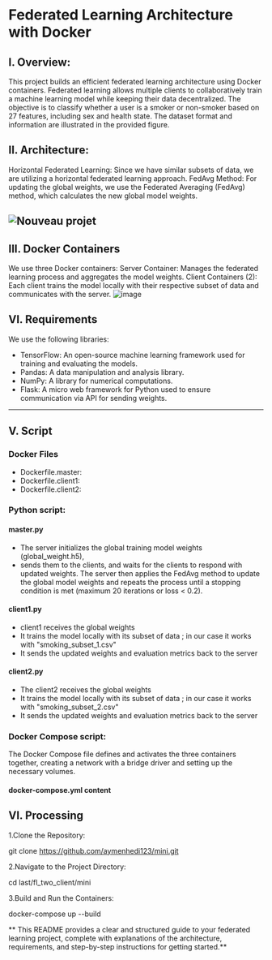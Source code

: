 # Federated Learning Architecture with Docker
## I. Overview:
This project builds an efficient federated learning architecture using Docker containers. Federated learning allows multiple clients to collaboratively train a machine learning model while keeping their data decentralized. The objective is to classify whether a user is a smoker or non-smoker based on 27 features, including sex and health state. The dataset format and information are illustrated in the provided figure.
## II. Architecture:
Horizontal Federated Learning: Since we have similar subsets of data, we are utilizing a horizontal federated learning approach.
FedAvg Method: For updating the global weights, we use the Federated Averaging (FedAvg) method, which calculates the new global model weights.

![Nouveau projet](https://github.com/aymenhedi123/mini/assets/173182629/fe268b8d-d93e-492b-a651-9f4b2c08c4f6)
---
## III. Docker Containers
We use three Docker containers:
Server Container: Manages the federated learning process and aggregates the model weights.
Client Containers (2): Each client trains the model locally with their respective subset of data and communicates with the server.
![image](https://github.com/aymenhedi123/mini/assets/173182629/5f096fa6-e4f4-4acc-bafa-e5b6fb9857f0)


## VI. Requirements
We use the following libraries:

- TensorFlow: An open-source machine learning framework used for training and evaluating the models.
- Pandas: A data manipulation and analysis library.
- NumPy: A library for numerical computations.
- Flask: A micro web framework for Python used to ensure communication via API for sending weights.
---

## V. Script
### Docker Files
- Dockerfile.master:
- Dockerfile.client1:
- Dockerfile.client2:
  
### Python script:
#### master.py
- The server initializes the global training model weights (global_weight.h5),
- sends them to the clients, and waits for the clients to respond with updated weights. The server then applies the FedAvg method to update the global model weights and repeats the process until a stopping condition is met (maximum 20 iterations or loss < 0.2).

#### client1.py
- client1 receives the global weights
- It trains the model locally with its subset of data ; in our case it works with "smoking_subset_1.csv"
- It sends the updated weights and evaluation metrics back to the server

#### client2.py
- The client2 receives the global weights
- It trains the model locally with its subset of data ; in our case it works with "smoking_subset_2.csv"
- It sends the updated weights and evaluation metrics back to the server

### Docker Compose script:
The Docker Compose file defines and activates the three containers together, creating a network with a bridge driver and setting up the necessary volumes.

#### docker-compose.yml content

## VI. Processing
1.Clone the Repository:

git clone https://github.com/aymenhedi123/mini.git

2.Navigate to the Project Directory:

cd last/fl_two_client/mini 

3.Build and Run the Containers:

docker-compose up --build

** This README provides a clear and structured guide to your federated learning project, complete with explanations of the architecture, requirements, and step-by-step instructions for getting started.**




